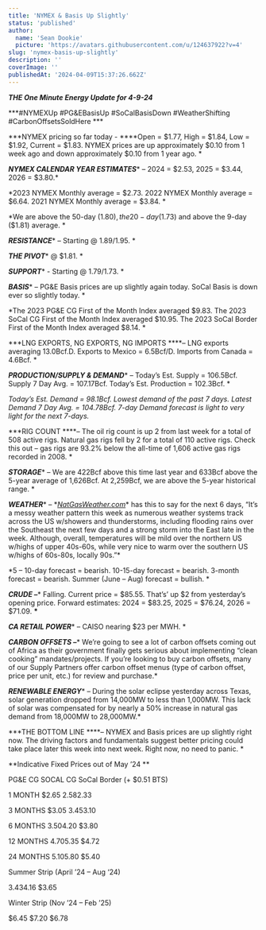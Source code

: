 ```yaml
---
title: 'NYMEX & Basis Up Slightly'
status: 'published'
author:
  name: 'Sean Dookie'
  picture: 'https://avatars.githubusercontent.com/u/124637922?v=4'
slug: 'nymex-basis-up-slightly'
description: ''
coverImage: ''
publishedAt: '2024-04-09T15:37:26.662Z'
---
```


***THE One Minute Energy Update for 4-9-24***

***\#NYMEXUp #PG&EBasisUp #SoCalBasisDown #WeatherShifting #CarbonOffsetsSoldHere ***

\*\*\*NYMEX pricing so far today - \*\*\**Open = $1.77, High = $1.84, Low = $1.92, Current = $1.83. NYMEX prices are up approximately $0.10 from 1 week ago and down approximately $0.10 from 1 year ago. *

***NYMEX CALENDAR YEAR ESTIMATES**** – 2024 = $2.53, 2025 = $3.44, 2026 = $3.80.*

*2023 NYMEX Monthly average = $2.73. 2022 NYMEX Monthly average = $6.64. 2021 NYMEX Monthly average = $3.84. *

*We are above the 50-day ($1.80), the 20-day ($1.73) and above the 9-day ($1.81) average. *

***RESISTANCE**** – Starting @ $1.89/$1.95. *

***THE PIVOT***\* @ $1.81. \*

***SUPPORT**** - Starting @ $1.79/$1.73. *

***BASIS**** – PG&E Basis prices are up slightly again today. SoCal Basis is down ever so slightly today. *

*The 2023 PG&E CG First of the Month Index averaged $9.83. The 2023 SoCal CG First of the Month Index averaged $10.95. The 2023 SoCal Border First of the Month Index averaged $8.14. *

\*\*\*LNG EXPORTS, NG EXPORTS, NG IMPORTS \*\*\**– LNG exports averaging 13.0Bcf.D. Exports to Mexico = 6.5Bcf/D. Imports from Canada = 4.6Bcf. *

***PRODUCTION/SUPPLY & DEMAND**** – Today’s Est. Supply = 106.5Bcf. Supply 7 Day Avg. = 107.17Bcf. Today’s Est. Production = 102.3Bcf. *

*Today’s Est. Demand = 98.1Bcf. Lowest demand of the past 7 days. Latest Demand 7 Day Avg. = 104.78Bcf. 7-day Demand forecast is light to very light for the next 7-days.*

\*\*\*RIG COUNT \*\*\**– The oil rig count is up 2 from last week for a total of 508 active rigs. Natural gas rigs fell by 2 for a total of 110 active rigs. Check this out – gas rigs are 93.2% below the all-time of 1,606 active gas rigs recorded in 2008. *

***STORAGE***\* – We are 422Bcf above this time last year and 633Bcf above the 5-year average of 1,626Bcf. At 2,259Bcf, we are above the 5-year historical range. \*

***WEATHER***\* – \*[*NatGasWeather.com*](http://NatGasWeather.com)\* has this to say for the next 6 days, “It’s a messy weather pattern this week as numerous weather systems track across the US w/showers and thunderstorms, including flooding rains over the Southeast the next few days and a strong storm into the East late in the week. Although, overall, temperatures will be mild over the northern US w/highs of upper 40s-60s, while very nice to warm over the southern US w/highs of 60s-80s, locally 90s.”\*

*5 – 10-day forecast = bearish. 10-15-day forecast = bearish. 3-month forecast = bearish. Summer (June – Aug) forecast = bullish. *

***CRUDE –***\* Falling. Current price = $85.55. That’s’ up $2 from yesterday’s opening price. Forward estimates: 2024 = $83.25, 2025 = $76.24, 2026 = $71.09. **\***

***CA RETAIL POWER**** – CAISO nearing $23 per MWH. *

***CARBON OFFSETS –***\* We’re going to see a lot of carbon offsets coming out of Africa as their government finally gets serious about implementing “clean cooking” mandates/projects. If you’re looking to buy carbon offsets, many of our Supply Partners offer carbon offset menus (type of carbon offset, price per unit, etc.) for review and purchase.\*

***RENEWABLE ENERGY***\* – During the solar eclipse yesterday across Texas, solar generation dropped from 14,000MW to less than 1,000MW. This lack of solar was compensated for by nearly a 50% increase in natural gas demand from 18,000MW to 28,000MW.\*

\*\*\*THE BOTTOM LINE \*\*\**– NYMEX and Basis prices are up slightly right now. The driving factors and fundamentals suggest better pricing could take place later this week into next week. Right now, no need to panic. *

**Indicative Fixed Prices out of May ’24 **

PG&E CG SOCAL CG SoCal Border (+ $0.51 BTS)

1 MONTH $2.65 $2.58 $2.33

3 MONTHS $3.05 $3.45 $3.10

6 MONTHS $3.50 $4.20 $3.80

12 MONTHS $4.70 $5.35 $4.72

24 MONTHS $5.10 $5.80 $5.40

Summer Strip (April ’24 – Aug ‘24)

$3.43 $4.16 $3.65

Winter Strip (Nov ’24 – Feb ’25)

$6.45 $7.20 $6.78

